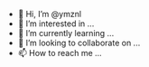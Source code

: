 - 👋 Hi, I’m @ymznl
- 👀 I’m interested in ...
- 🌱 I’m currently learning ...
- 💞️ I’m looking to collaborate on ...
- 📫 How to reach me ...

<!---
ymznl/ymznl is a ✨ special ✨ repository because its `README.md` (this file) appears on your GitHub profile.
You can click the Preview link to take a look at your changes.
--->
